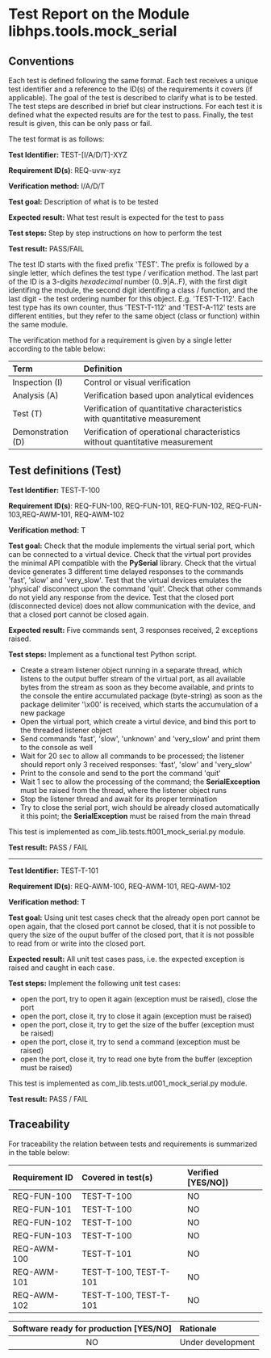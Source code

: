 # Test Report on the Module libhps.tools.mock_serial

## Conventions

Each test is defined following the same format. Each test receives a unique test identifier and a reference to the ID(s) of the requirements it covers (if applicable). The goal of the test is described to clarify what is to be tested. The test steps are described in brief but clear instructions. For each test it is defined what the expected results are for the test to pass. Finally, the test result is given, this can be only pass or fail.

The test format is as follows:

**Test Identifier:** TEST-\[I/A/D/T\]-XYZ

**Requirement ID(s)**: REQ-uvw-xyz

**Verification method:** I/A/D/T

**Test goal:** Description of what is to be tested

**Expected result:** What test result is expected for the test to pass

**Test steps:** Step by step instructions on how to perform the test

**Test result:** PASS/FAIL

The test ID starts with the fixed prefix 'TEST'. The prefix is followed by a single letter, which defines the test type / verification method. The last part of the ID is a 3-digits *hexadecimal* number (0..9|A..F), with the first digit identifing the module, the second digit identifing a class / function, and the last digit - the test ordering number for this object. E.g. 'TEST-T-112'. Each test type has its own counter, thus 'TEST-T-112' and 'TEST-A-112' tests are different entities, but they refer to the same object (class or function) within the same module.

The verification method for a requirement is given by a single letter according to the table below:

| **Term**          | **Definition**                                                               |
| :---------------- | :--------------------------------------------------------------------------- |
| Inspection (I)    | Control or visual verification                                               |
| Analysis (A)      | Verification based upon analytical evidences                                 |
| Test (T)          | Verification of quantitative characteristics with quantitative measurement   |
| Demonstration (D) | Verification of operational characteristics without quantitative measurement |

## Test definitions (Test)

**Test Identifier:** TEST-T-100

**Requirement ID(s)**: REQ-FUN-100, REQ-FUN-101, REQ-FUN-102, REQ-FUN-103,REQ-AWM-101, REQ-AWM-102

**Verification method:** T

**Test goal:** Check that the module implements the virtual serial port, which can be connected to a virtual device. Check that the virtual port provides the minimal API compatible with the **PySerial** library. Check that the virtual device generates 3 different time delayed responses to the commands 'fast', 'slow' and 'very_slow'. Test that the virtual devices emulates the 'physical' disconnect upon the command 'quit'. Check that other commands do not yield any response from the device. Test that the closed port (disconnected device) does not allow communication with the device, and that a closed port cannot be closed again.

**Expected result:** Five commands sent, 3 responses received, 2 exceptions raised.

**Test steps:** Implement as a functional test Python script.

* Create a stream listener object running in a separate thread, which listens to the output buffer stream of the virtual port, as all available bytes from the stream as soon as they become available, and prints to the console the entire accumulated package (byte-string) as soon as the package delimiter '\x00' is received, which starts the accumulation of a new package
* Open the virtual port, which create a virtul device, and bind this port to the threaded listener object
* Send commands 'fast', 'slow', 'unknown' and 'very_slow' and print them to the console as well
* Wait for 20 sec to allow all commands to be processed; the listener should report only 3 received responses: 'fast', 'slow' and 'very_slow'
* Print to the console and send to the port the command 'quit'
* Wait 1 sec to allow the processing of the command; the **SerialException** must be raised from the thread, where the listener object runs
* Stop the listener thread and await for its proper termination
* Try to close the serial port, wich should be already closed automatically it this point; the **SerialException** must be raised from the main thread

This test is implemented as com_lib.tests.ft001_mock_serial.py module.

**Test result:** PASS / FAIL

---

**Test Identifier:** TEST-T-101

**Requirement ID(s)**: REQ-AWM-100, REQ-AWM-101, REQ-AWM-102

**Verification method:** T

**Test goal:** Using unit test cases check that the already open port cannot be open again, that the closed port cannot be closed, that it is not possible to query the size of the ouput buffer of the closed port, that it is not possible to read from or write into the closed port.

**Expected result:** All unit test cases pass, i.e. the expected exception is raised and caught in each case.

**Test steps:** Implement the following unit test cases:

* open the port, try to open it again (exception must be raised), close the port
* open the port, close it, try to close it again (exception must be raised)
* open the port, close it, try to get the size of the buffer (exception must be raised)
* open the port, close it, try to send a command (exception must be raised)
* open the port, close it, try to read one byte from the buffer (exception must be raised)

This test is implemented as com_lib.tests.ut001_mock_serial.py module.

**Test result:** PASS / FAIL

## Traceability

For traceability the relation between tests and requirements is summarized in the table below:

| **Requirement ID** | **Covered in test(s)** | **Verified \[YES/NO\]**) |
| :----------------- | :--------------------- | :----------------------- |
| REQ-FUN-100        | TEST-T-100             | NO                       |
| REQ-FUN-101        | TEST-T-100             | NO                       |
| REQ-FUN-102        | TEST-T-100             | NO                       |
| REQ-FUN-103        | TEST-T-100             | NO                       |
| REQ-AWM-100        | TEST-T-101             | NO                       |
| REQ-AWM-101        | TEST-T-100, TEST-T-101 | NO                       |
| REQ-AWM-102        | TEST-T-100, TEST-T-101 | NO                       |

| **Software ready for production \[YES/NO\]** | **Rationale**        |
| :------------------------------------------: | :------------------- |
| NO                                           | Under development    |
